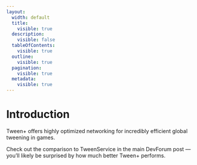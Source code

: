 ```yaml
---
layout:
  width: default
  title:
    visible: true
  description:
    visible: false
  tableOfContents:
    visible: true
  outline:
    visible: true
  pagination:
    visible: true
  metadata:
    visible: true
---
```


# Introduction

Tween+ offers highly optimized networking for incredibly efficient global tweening in games.

Check out the comparison to TweenService in the main DevForum post — you’ll likely be surprised by how much better Tween+ performs.
